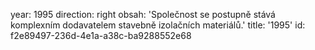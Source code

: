 year: 1995
direction: right
obsah: 'Společnost se postupně stává komplexním dodavatelem stavebně izolačních materiálů.'
title: '1995'
id: f2e89497-236d-4e1a-a38c-ba9288552e68
